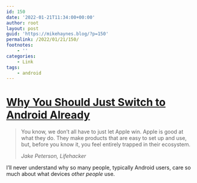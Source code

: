 ```yaml
---
id: 150
date: '2022-01-21T11:34:00+00:00'
author: root
layout: post
guid: 'https://mikehaynes.blog/?p=150'
permalink: /2022/01/21/150/
footnotes:
    - ''
categories:
    - Link
tags:
    - android
---
```


# [Why You Should Just Switch to Android Already](https://lifehacker.com/why-you-should-just-switch-to-android-already-1848398806)

> You know, we don’t all have to just let Apple win. Apple is good at what they do. They make products that are easy to set up and use, but, before you know it, you feel entirely trapped in their ecosystem.
> 
> <cite>Jake Peterson, Lifehacker</cite>

I’ll never understand why so many people, typically Android users, care so much about what devices *other people* use.